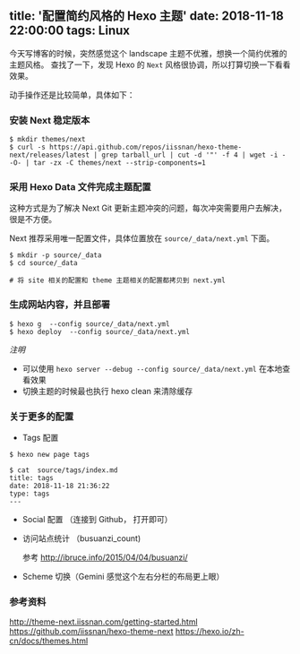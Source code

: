 title: '配置简约风格的 Hexo 主题'
date: 2018-11-18 22:00:00
tags: Linux
---

今天写博客的时候，突然感觉这个 landscape 主题不优雅，想换一个简约优雅的主题风格。
查找了一下，发现 Hexo 的 `Next` 风格很协调，所以打算切换一下看看效果。

<!-- more -->

动手操作还是比较简单，具体如下：

### 安装 Next 稳定版本

```
$ mkdir themes/next
$ curl -s https://api.github.com/repos/iissnan/hexo-theme-next/releases/latest | grep tarball_url | cut -d '"' -f 4 | wget -i - -O- | tar -zx -C themes/next --strip-components=1
```

### 采用 Hexo Data 文件完成主题配置

这种方式是为了解决 Next Git 更新主题冲突的问题，每次冲突需要用户去解决，很是不方便。

Next 推荐采用唯一配置文件，具体位置放在 `source/_data/next.yml` 下面。

```
$ mkdir -p source/_data
$ cd source/_data

# 将 site 相关的配置和 theme 主题相关的配置都拷贝到 next.yml 
```

### 生成网站内容，并且部署

```
$ hexo g  --config source/_data/next.yml
$ hexo deploy  --config source/_data/next.yml
```

*注明* 

- 可以使用 `hexo server --debug --config source/_data/next.yml` 在本地查看效果
- 切换主题的时候最也执行 hexo clean 来清除缓存

### 关于更多的配置

- Tags 配置

```
$ hexo new page tags

$ cat  source/tags/index.md
title: tags
date: 2018-11-18 21:36:22
type: tags
---

```

- Social 配置 （连接到 Github， 打开即可）

- 访问站点统计 （busuanzi_count)

  参考 http://ibruce.info/2015/04/04/busuanzi/

- Scheme 切换（Gemini 感觉这个左右分栏的布局更上眼）


### 参考资料

http://theme-next.iissnan.com/getting-started.html
https://github.com/iissnan/hexo-theme-next
https://hexo.io/zh-cn/docs/themes.html
